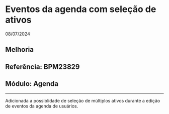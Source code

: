# Eventos da agenda com seleção de ativos
08/07/2024
## Melhoria
## Referência: BPM23829
## Módulo: Agenda
***

Adicionada a possiblidade de seleção de múltiplos ativos durante a edição de eventos da agenda de usuários.
